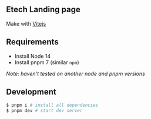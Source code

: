 ## Etech Landing page

Make with [Vitejs](https://vitejs.dev/)

## Requirements

- Install Node 14
- Install pnpm 7 (similar `npm`)

_Note: haven't tested on another node and pnpm versions_

## Development

```bash
$ pnpm i # install all dependencies
$ pnpm dev # start dev server
```
